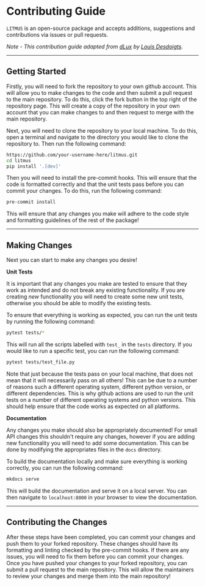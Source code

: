 # Contributing Guide

`LITMUS` is an open-source package and accepts additions, suggestions and contributions via issues or pull requests. 

_Note - This contribution guide adapted from [dLux](https://github.com/LouisDesdoigts/dLux/) by [Louis Desdoigts](https://github.com/LouisDesdoigts)._

---

## Getting Started

Firstly, you will need to fork the repository to your own github account. This will allow you to make changes to the code and then submit a pull request to the main repository. To do this, click the fork button in the top right of the repository page. This will create a copy of the repository in your own account that you can make changes to and then request to merge with the main repository.

Next, you will need to clone the repository to your local machine. To do this, open a terminal and navigate to the directory you would like to clone the repository to. Then run the following command:

```bash
https://github.com/your-username-here/litmus.git 
cd litmus
pip install '.[dev]'
```

Then you will need to install the pre-commit hooks. This will ensure that the code is formatted correctly and that the unit tests pass before you can commit your changes. To do this, run the following command:

```bash
pre-commit install
```

This will ensure that any changes you make will adhere to the code style and formatting guidelines of the rest of the package!

---

## Making Changes

Next you can start to make any changes you desire!

**Unit Tests**

It is important that any changes you make are tested to ensure that they work as intended and do not break any existing functionality. If you are creating _new_ functionality you will need to create some new unit tests, otherwise you should be able to modify the existing tests.

To ensure that everything is working as expected, you can run the unit tests by running the following command:

```bash
pytest tests/*
```

This will run all the scripts labelled with `test_` in the `tests` directory. If you would like to run a specific test, you can run the following command:

```bash
pytest tests/test_file.py
```

Note that just because the tests pass on your local machine, that does not mean that it will necessarily pass on all others! This can be due to a number of reasons such a different operating system, different python version, or different dependencies. This is why github actions are used to run the unit tests on a number of different operating systems and python versions. This should help ensure that the code works as expected on all platforms.

**Documentation**

Any changes you make should also be appropriately documented! For small API changes this shouldn't require any changes, however if you are adding new functionality you will need to add some documentation. This can be done by modifying the appropriates files in the `docs` directory.

To build the documentation locally and make sure everything is working correctly, you can run the following command:

```bash
mkdocs serve
```

This will build the documentation and serve it on a local server. You can then navigate to `localhost:8000` in your browser to view the documentation.

---

## Contributing the Changes

After these steps have been completed, you can commit your changes and push them to your forked repository. These changes should have its formatting and linting checked by the pre-commit hooks. If there are any issues, you will need to fix them before you can commit your changes. Once you have pushed your changes to your forked repository, you can submit a pull request to the main repository. This will allow the maintainers to review your changes and merge them into the main repository!